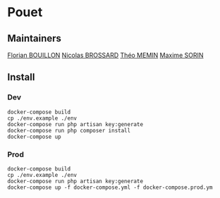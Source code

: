 # Pouet

## Maintainers

[Florian BOUILLON](https://github.com/Aviortheking)
[Nicolas BROSSARD](https://github.com/Nicolas-Brossard)
[Théo MEMIN](https://github.com/jenoh)
[Maxime SORIN](https://github.com/s0dyy)

## Install

### Dev

```
docker-compose build
cp ./env.example ./env
docker-compose run php artisan key:generate
docker-compose run php composer install
docker-compose up
```


### Prod

```
docker-compose build
cp ./env.example ./env
docker-compose run php artisan key:generate
docker-compose up -f docker-compose.yml -f docker-compose.prod.ym
```
